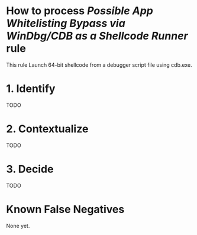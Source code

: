 # How to process *Possible App Whitelisting Bypass via WinDbg/CDB as a Shellcode Runner* rule
This rule Launch 64-bit shellcode from a debugger script file using cdb.exe.

# 1. Identify
TODO

# 2. Contextualize
TODO

# 3. Decide
TODO

# Known False Negatives
None yet.
